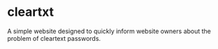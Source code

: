 # cleartxt
A simple website designed to quickly inform website owners about the problem of cleartext passwords.
